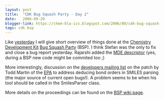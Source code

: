 ```yaml
---
layout: post
title:  "CDK Bug Squash Party - Day 2"
date:   2006-09-20
blogger-link: https://chem-bla-ics.blogspot.com/2006/09/cdk-bug-squash-party-day-2.html
tags: cdk bsp
---
```


Like [yesterday](http://chem-bla-ics.blogspot.com/2006/09/cdk-bug-squash-party-day-1.html) I will give short overview of things done at the
[Chemistry Development Kit](http://cdk.sf.net/) [Bug Squash Party](http://wiki.cubic.uni-koeln.de/cdkwiki/doku.php?id=bsp200609) (BSP).
I think Stefan was the only to fix and close a bug report yesterday. Rajarshi added the
[MDE descriptor](http://cheminfo.informatics.indiana.edu/~rguha/code/java/nightly/api/org/openscience/cdk/qsar/descriptors/molecular/MDEDescriptor.html)
(yes, during a BSP new code might be commited too ;)

More interestingly, discussion on the [developers mailing list](http://sourceforge.net/mailarchive/forum.php?forum_id=2178) on the
patch by Todd Martin of the [EPA](http://www.epa.gov/) to address deducing bond orders in
SMILES parsing (the major source of current open bugs!). A problem seems to be when his tool should be called in the SmilesParser class.

More details on the proceedings can be found on the [BSP wiki page](http://wiki.cubic.uni-koeln.de/cdkwiki/doku.php?id=bsp200609).
